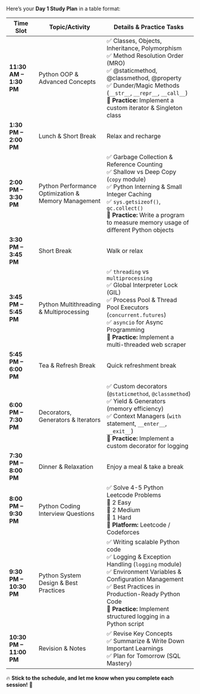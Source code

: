 Here’s your **Day 1 Study Plan** in a table format:  

| Time Slot         | Topic/Activity                                      | Details & Practice Tasks |
|------------------|------------------------------------------------|---------------------------------------------------------------|
| **11:30 AM – 1:30 PM** | Python OOP & Advanced Concepts | ✅ Classes, Objects, Inheritance, Polymorphism <br> ✅ Method Resolution Order (MRO) <br> ✅ @staticmethod, @classmethod, @property <br> ✅ Dunder/Magic Methods (`__str__`, `__repr__`, `__call__`) <br> 🎯 **Practice:** Implement a custom iterator & Singleton class |
| **1:30 PM – 2:00 PM** | Lunch & Short Break | Relax and recharge |
| **2:00 PM – 3:30 PM** | Python Performance Optimization & Memory Management | ✅ Garbage Collection & Reference Counting <br> ✅ Shallow vs Deep Copy (`copy` module) <br> ✅ Python Interning & Small Integer Caching <br> ✅ `sys.getsizeof()`, `gc.collect()` <br> 🎯 **Practice:** Write a program to measure memory usage of different Python objects |
| **3:30 PM – 3:45 PM** | Short Break | Walk or relax |
| **3:45 PM – 5:45 PM** | Python Multithreading & Multiprocessing | ✅ `threading` vs `multiprocessing` <br> ✅ Global Interpreter Lock (GIL) <br> ✅ Process Pool & Thread Pool Executors (`concurrent.futures`) <br> ✅ `asyncio` for Async Programming <br> 🎯 **Practice:** Implement a multi-threaded web scraper |
| **5:45 PM – 6:00 PM** | Tea & Refresh Break | Quick refreshment break |
| **6:00 PM – 7:30 PM** | Decorators, Generators & Iterators | ✅ Custom decorators (`@staticmethod`, `@classmethod`) <br> ✅ Yield & Generators (memory efficiency) <br> ✅ Context Managers (`with` statement, `__enter__`, `__exit__`) <br> 🎯 **Practice:** Implement a custom decorator for logging |
| **7:30 PM – 8:00 PM** | Dinner & Relaxation | Enjoy a meal & take a break |
| **8:00 PM – 9:30 PM** | Python Coding Interview Questions | ✅ Solve 4-5 Python Leetcode Problems <br> 🔹 2 Easy <br> 🔹 2 Medium <br> 🔹 1 Hard <br> 🎯 **Platform:** Leetcode / Codeforces |
| **9:30 PM – 10:30 PM** | Python System Design & Best Practices | ✅ Writing scalable Python code <br> ✅ Logging & Exception Handling (`logging` module) <br> ✅ Environment Variables & Configuration Management <br> ✅ Best Practices in Production-Ready Python Code <br> 🎯 **Practice:** Implement structured logging in a Python script |
| **10:30 PM – 11:00 PM** | Revision & Notes | ✅ Revise Key Concepts <br> ✅ Summarize & Write Down Important Learnings <br> ✅ Plan for Tomorrow (SQL Mastery) |

🔥 **Stick to the schedule, and let me know when you complete each session!** 🚀